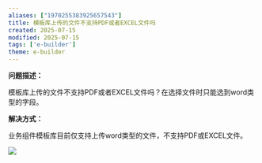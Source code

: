 ```yaml
---
aliases: ["1970255383925657543"]
title: 模板库上传的文件不支持PDF或者EXCEL文件吗
created: 2025-07-15
modified: 2025-07-15
tags: ['e-builder']
theme: e-builder
---
```


**问题描述：**

模板库上传的文件不支持PDF或者EXCEL文件吗？在选择文件时只能选到word类型的字段。

**解决方式：**

业务组件模板库目前仅支持上传word类型的文件，不支持PDF或EXCEL文件。

![](f465cd94040eda82784b0e9b69f124bc.jpg)
